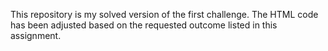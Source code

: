 This repository is my solved version of the first challenge. The HTML code has been adjusted based on the requested outcome listed in this assignment. 
